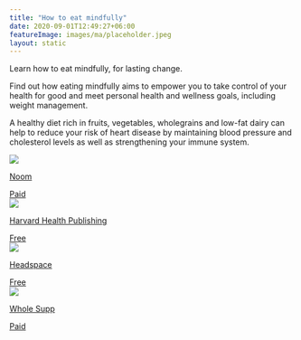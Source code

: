 ```yaml
---
title: "How to eat mindfully"
date: 2020-09-01T12:49:27+06:00
featureImage: images/ma/placeholder.jpeg
layout: static
---
```


Learn how to eat mindfully, for lasting change.

Find out how eating mindfully aims to empower you to take control of your health for good and meet personal health and wellness goals, including weight management.

A healthy diet rich in fruits, vegetables, wholegrains and low-fat dairy can help to reduce your risk of heart disease by maintaining blood pressure and cholesterol levels as well as strengthening your immune system.

<a class="ma-link" href="https://www.noom.com/"><div class="ma-card ma-card-Health"><div class="ma-icon"><img src ="/images/Icon-pound - health - opacity.svg"/></div><div class="ma-name"><p>Noom</p></div><div class="ma-paid-text"><span>Paid</span></div></div></a><a class="ma-link" href="https://www.health.harvard.edu/staying-healthy/8-steps-to-mindful-eating"><div class="ma-card ma-card-Health"><div class="ma-icon"><img src ="/images/Icon-check - health - opacity.svg"/></div><div class="ma-name"><p>Harvard Health Publishing</p></div><div class="ma-paid-text"><span>Free</span></div></div></a><a class="ma-link" href="https://www.headspace.com/mindfulness/mindful-eating"><div class="ma-card ma-card-Health"><div class="ma-icon"><img src ="/images/Icon-check - health - opacity.svg"/></div><div class="ma-name"><p>Headspace</p></div><div class="ma-paid-text"><span>Free</span></div></div></a><a class="ma-link" href="https://www.awin1.com/cread.php?awinmid=55223&awinaffid=1198638&ued=https%3A%2F%2Fwholesupp.com%2F"><div class="ma-card ma-card-Health"><div class="ma-icon"><img src ="/images/Icon-pound - health - opacity.svg"/></div><div class="ma-name"><p>Whole Supp</p></div><div class="ma-paid-text"><span>Paid</span></div></div></a>  

<br/><br/>






